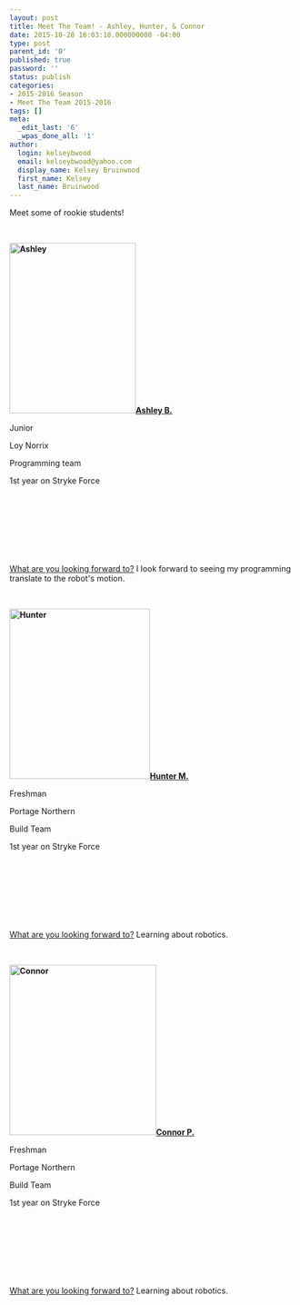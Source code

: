 ```yaml
---
layout: post
title: Meet The Team! - Ashley, Hunter, & Connor
date: 2015-10-28 16:03:18.000000000 -04:00
type: post
parent_id: '0'
published: true
password: ''
status: publish
categories:
- 2015-2016 Season
- Meet The Team 2015-2016
tags: []
meta:
  _edit_last: '6'
  _wpas_done_all: '1'
author:
  login: kelseybwood
  email: kelseybwood@yahoo.com
  display_name: Kelsey Bruinwood
  first_name: Kelsey
  last_name: Bruinwood
---
```

<p>Meet some of rookie students!</p>
<p>&nbsp;</p>
<p><span style="text-decoration: underline;"><strong><img class="size-medium wp-image-2940 alignleft" src="{{ site.baseurl }}/assets/images/Ashley-222x300.jpg" alt="Ashley" width="222" height="300" />Ashley B.</strong></span></p>
<p>Junior</p>
<p>Loy Norrix</p>
<p>Programming team</p>
<p>1st year on Stryke Force</p>
<p>&nbsp;</p>
<p>&nbsp;</p>
<p>&nbsp;</p>
<p>&nbsp;</p>
<p><span style="text-decoration: underline;">What are you looking forward to?</span> I look forward to seeing my programming translate to the robot's motion.</p>
<p>&nbsp;</p>
<p><strong><span style="text-decoration: underline;"><a href="http://strykeforce.org/wp-content/uploads/2015/10/Hunter.jpg"><img class="size-medium wp-image-2942 alignleft" src="{{ site.baseurl }}/assets/images/Hunter-247x300.jpg" alt="Hunter" width="247" height="300" /></a>Hunter M.</span></strong></p>
<p>Freshman</p>
<p>Portage Northern</p>
<p>Build Team</p>
<p>1st year on Stryke Force</p>
<p>&nbsp;</p>
<p>&nbsp;</p>
<p>&nbsp;</p>
<p>&nbsp;</p>
<p><span style="text-decoration: underline;">What are you looking forward to?</span> Learning about robotics.</p>
<p>&nbsp;</p>
<p><strong><span style="text-decoration: underline;"><a href="http://strykeforce.org/wp-content/uploads/2015/10/Connor.jpg"><img class="size-medium wp-image-2941 alignleft" src="{{ site.baseurl }}/assets/images/Connor-258x300.jpg" alt="Connor" width="258" height="300" /></a>Connor P.</span></strong></p>
<p>Freshman</p>
<p>Portage Northern</p>
<p>Build Team</p>
<p>1st year on Stryke Force</p>
<p>&nbsp;</p>
<p>&nbsp;</p>
<p>&nbsp;</p>
<p>&nbsp;</p>
<p><span style="text-decoration: underline;">What are you looking forward to?</span> Learning about robotics.</p>
